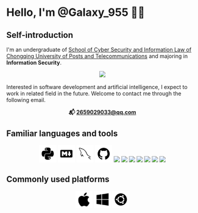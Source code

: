 # Hello, I'm @Galaxy_955 👨‍🎓

## Self-introduction

I'm an undergraduate of <a href="http://sl.cqupt.edu.cn">School of Cyber Security and Information Law of Chongqing University of Posts and Telecommunications</a> and majoring in **Information Security**.

<p align="center"><img src="http://sl.cqupt.edu.cn/dfiles/6169/resource/pictures/home-logo.png"></p>

Interested in software development and artificial intelligence, I expect to work in related field in the future. Welcome to contact me through the following email.

**<p align="center">📬 2659029033@qq.com</p>**

## Familiar languages and tools

<p align="center">
  <img src="https://github.com/vorillaz/devicons/blob/master/!SVG/python.svg" style="height:45px">
  <img src="https://github.com/vorillaz/devicons/blob/master/!SVG/markdown.svg" style="height:45px">
  <img src="https://github.com/vorillaz/devicons/blob/master/!SVG/mysql.svg" style="height:45px">
  <img src="https://github.com/vorillaz/devicons/blob/master/!SVG/github_badge.svg" style="height:45px">
  <img src="https://github.com/vorillaz/devicons/blob/master/!SVG/vim.svg" style="height:45px">
  <img src="https://github.com/vorillaz/devicons/blob/master/!SVG/docker.svg" style="height:45px">
  <img src="https://upload.wikimedia.org/wikipedia/commons/thumb/a/af/Adobe_Photoshop_CC_icon.svg/440px-Adobe_Photoshop_CC_icon.svg.png" style="height:45px">
  <img src="https://upload.wikimedia.org/wikipedia/commons/thumb/1/1d/PyCharm_Icon.svg/128px-PyCharm_Icon.svg.png" style="height:45px">
  <img src="https://upload.wikimedia.org/wikipedia/zh/thumb/3/3e/Xcode_12_logo.tiff/lossless-page1-128px-Xcode_12_logo.tiff.png" style="height:45px">
  <img src="https://upload.wikimedia.org/wikipedia/commons/thumb/e/ea/Conda_logo.svg/440px-Conda_logo.svg.png" style="height:45px">
  <img src="https://upload.wikimedia.org/wikipedia/commons/thumb/0/0b/Qt_logo_2016.svg/200px-Qt_logo_2016.svg.png" style="height:45px">
</p>

## Commonly used platforms
<p align="center">
  <img src="https://github.com/vorillaz/devicons/blob/master/!SVG/apple.svg" style="height:45px">
  <img src="https://github.com/vorillaz/devicons/blob/master/!SVG/windows.svg" style="height:45px">
  <img src="https://github.com/vorillaz/devicons/blob/master/!SVG/ubuntu.svg" style="height:45px">
 </p>
